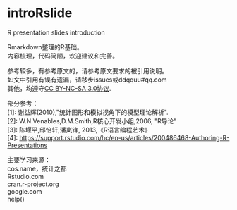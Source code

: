 introRslide
===========

R presentation slides introduction  

Rmarkdown整理的R基础。  
内容梳理，代码简陋，欢迎建议和完善。  

 
参考较多，有参考原文的，请参考原文要求的被引用说明。  
如文中引用有误有遗漏，请移步issues或ddqquu#qq.com    
其他，均遵守[CC BY-NC-SA 3.0协议](http://creativecommons.org/licenses/by-nc-sa/3.0/).  


部分参考：  
[1]: 谢益辉(2010),"统计图形和模拟视角下的模型理论解析".  
[2]: W.N.Venables,D.M.Smith,R核心开发小组,2006, "R导论"    
[3]: 陈堰平,邱怡轩,潘岚锋, 2013,《R语言编程艺术》   
[4]: https://support.rstudio.com/hc/en-us/articles/200486468-Authoring-R-Presentations  


主要学习来源：  
cos.name，统计之都  
Rstudio.com  
cran.r-project.org   
google.com  
help()  
